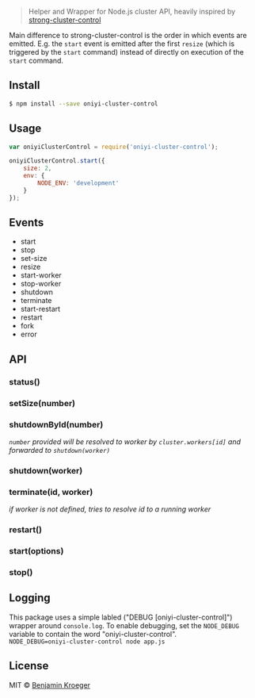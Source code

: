 > Helper and Wrapper for Node.js cluster API, heavily inspired by [strong-cluster-control](https://github.com/strongloop/strong-cluster-control)

Main difference to strong-cluster-control is the order in which events are emitted. E.g. the `start` event is emitted after the first `resize` (which is triggered by the `start` command) instead of directly on execution of the `start` command.

## Install

```sh
$ npm install --save oniyi-cluster-control
```


## Usage

```js
var oniyiClusterControl = require('oniyi-cluster-control');

oniyiClusterControl.start({
	size: 2,
	env: {
		NODE_ENV: 'development'
	}
});

```

## Events

- start
- stop
- set-size
- resize
- start-worker
- stop-worker
- shutdown
- terminate
- start-restart
- restart
- fork
- error

## API

### status()

### setSize(number)

### shutdownById(number)
*`number` provided will be resolved to worker by `cluster.workers[id]` and forwarded to `shutdown(worker)`* 

### shutdown(worker)

### terminate(id, worker)
*if worker is not defined, tries to resolve id to a running worker*

### restart()

### start(options)

### stop()


## Logging
This package uses a simple labled ("DEBUG [oniyi-cluster-control]") wrapper around `console.log`. To enable debugging, set the `NODE_DEBUG` variable to contain the word "oniyi-cluster-control".  
`NODE_DEBUG=oniyi-cluster-control node app.js`

## License

MIT © [Benjamin Kroeger]()
